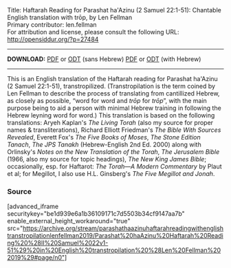 <html>
<head></head>
<body>
Title: Haftarah Reading for Parashat ha'Azinu (2 Samuel 22:1-51): Chantable English translation with trōp, by Len Fellman<br />
Primary contributor: len.fellman<br />
For attribution and license, please consult the following URL: <a href="http://opensiddur.org/?p=27484">http://opensiddur.org/?p=27484</a>
<p />
<hr />

<strong>DOWNLOAD:</strong> 
<a href="https://archive.org/download/parashathaazinuhaftarahreadingwithenglishtranstropilationlenfellman2019/Parashat%20haAzinu%20Haftarah%20Reading%20%28II%20Samuel%2022v1-51%29%20in%20English%20transtropilation%20%28Len%20Fellman%202019%29%20-%20english%20only.pdf">PDF</a> or <a href="https://archive.org/download/parashathaazinuhaftarahreadingwithenglishtranstropilationlenfellman2019/Parashat%20haAzinu%20Haftarah%20Reading%20%28II%20Samuel%2022v1-51%29%20in%20English%20transtropilation%20%28Len%20Fellman%202019%29%20-%20english%20only.odt">ODT</a> (sans Hebrew)
<a href="https://archive.org/download/parashathaazinuhaftarahreadingwithenglishtranstropilationlenfellman2019/Parashat%20haAzinu%20Haftarah%20Reading%20%28II%20Samuel%2022v1-51%29%20in%20English%20transtropilation%20%28Len%20Fellman%202019%29.pdf">PDF</a> or <a href="https://archive.org/download/parashathaazinuhaftarahreadingwithenglishtranstropilationlenfellman2019/Parashat%20haAzinu%20Haftarah%20Reading%20%28II%20Samuel%2022v1-51%29%20in%20English%20transtropilation%20%28Len%20Fellman%202019%29.odt">ODT</a> (with Hebrew)

<hr />

This is an English translation of the Haftarah reading for Parashat ha'Azinu (2 Samuel 22:1-51), transtropilized. (Transtropilation is the term coined by Len Fellman to describe the process of translating from cantillized Hebrew, as closely as possible, “word for word and <em>trōp</em> for <em>trōp</em>”, with the main purpose being to aid a person with minimal Hebrew training in following the Hebrew leyning word for word.) This translation is based on the following translations: Aryeh Kaplan's <em>The Living Torah</em> (also my source for proper names &amp; transliterations), Richard Elliott Friedman's <em>The Bible With Sources Revealed</em>, Everett Fox's <em>The Five Books of Moses</em>, <em>The Stone Edition Tanach</em>, <em>The JPS Tanakh</em> (Hebrew-English 2nd Ed. 2000) along with Orlinsky's <em>Notes on the New Translation of the Torah</em>, <em>The Jerusalem Bible</em> (1966, also my source for topic headings), <em>The New King James Bible</em>; occasionally, esp. for Haftarot: <em>The Torah—A Modern Commentary</em> by Plaut et al; for Megillot, I also use H.L. Ginsberg's <em>The Five Megillot and Jonah</em>.

<h3>Source</h3>

[advanced_iframe securitykey="be1d939e6a1b36109171c7d5503b34cf9147aa7b" enable_external_height_workaround="true" src="https://archive.org/stream/parashathaazinuhaftarahreadingwithenglishtranstropilationlenfellman2019/Parashat%20haAzinu%20Haftarah%20Reading%20%28II%20Samuel%2022v1-51%29%20in%20English%20transtropilation%20%28Len%20Fellman%202019%29#page/n0"]
</body>
</html>